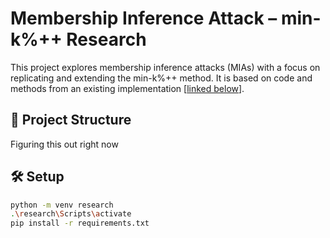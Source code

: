 # Membership Inference Attack – min-k%++ Research

This project explores membership inference attacks (MIAs) with a focus on replicating and extending the min-k%++ method. It is based on code and methods from an existing implementation [[linked below](https://github.com/swj0419/detect-pretrain-code)].

## 📁 Project Structure
Figuring this out right now 

## 🛠 Setup

```bash
python -m venv research
.\research\Scripts\activate   
pip install -r requirements.txt



